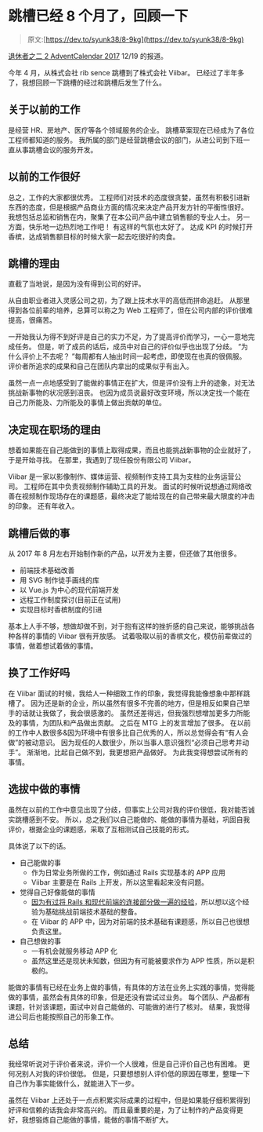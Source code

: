 # 跳槽已经 8 个月了，回顾一下

> 原文:[https://dev.to/syunk38/8-9kg](https://dev.to/syunk38/8-9kg)

[退休者之二 2 AdventCalendar 2017](https://adventar.org/calendars/2278) 12/19 的报道。

今年 4 月，从株式会社 rib sence 跳槽到了株式会社 Viibar。 已经过了半年多了，我想回顾一下跳槽的经过和跳槽后发生了什么。

## 关于以前的工作

是经营 HR、房地产、医疗等各个领域服务的企业。 跳槽草案现在已经成为了各位工程师都知道的服务。 我所属的部门是经营跳槽会议的部门，从进公司到下班一直从事跳槽会议的服务开发。

## 以前的工作很好

总之，工作的大家都很优秀。 工程师们对技术的态度很贪婪，虽然有积极引进新东西的态度，但是根据产品商业方面的情况来决定产品开发方针的平衡性很好。 我想包括总监和销售在内，聚集了在本公司产品中建立销售额的专业人士。
另一方面，快乐地一边热烈地工作吧！ 有这样的气氛也太好了。 达成 KPI 的时候打开香槟，达成销售额目标的时候大家一起去吃很好的肉食。

## 跳槽的理由

直截了当地说，是因为没有得到公司的好评。

从自由职业者进入灵感公司之初，为了跟上技术水平的高低而拼命追赶。 从那里得到各位前辈的培养，总算可以称之为 Web 工程师了，但在公司内部的评价很难提高，很痛苦。

一开始我认为得不到好评是自己的实力不足，为了提高评价而学习，一心一意地完成任务。 但是，听了成员的话后，成员中对自己的评价似乎也出现了分歧。 “为什么评价上不去呢？ ”每周都有人抽出时间一起考虑，即使现在也真的很佩服。 评价者所追求的成果和自己在团队内拿出的成果似乎有出入。

虽然一点一点地感受到了能做的事情正在扩大，但是评价没有上升的迹象，对无法挑战新事物的状况感到沮丧。 也因为成员说最好改变环境，所以决定找一个能在自己力所能及、力所能及的事情上做出贡献的单位。

## 决定现在职场的理由

想着如果能在自己能做到的事情上取得成果，而且也能挑战新事物的企业就好了，于是开始寻找。 在那里，我遇到了现任股份有限公司 Viibar。

Viibar 是一家以影像制作、媒体运营、视频制作支持工具为支柱的业务运营公司。 工程师在其中负责视频制作辅助工具的开发。 面试的时候听说想通过网络改善在视频制作现场存在的课题感，最终决定了能给现在的自己带来最大限度的冲击的印象。 还有年收入。

## 跳槽后做的事

从 2017 年 8 月左右开始制作新的产品，以开发为主要，但还做了其他很多。

*   前端技术基础改善
*   用 SVG 制作徒手画线的库
*   以 Vue.js 为中心的现代前端开发
*   远程工作制度探讨(目前正在试用)
*   实现目标时香槟制度的引进

基本上人手不够，想做却做不到，对于抱有这样的挫折感的自己来说，能够挑战各种各样的事情的 Viibar 很有开放感。 试着吸取以前的香槟文化，模仿前辈做过的事情，做着想试着做的事情。

## 换了工作好吗

在 Viibar 面试的时候，我给人一种细致工作的印象，我觉得我能像想象中那样跳槽了。 因为还是新的企业，所以虽然有很多不完善的地方，但是相反如果自己举手的话就让我做了，我会很感激的。 虽然还差得远，但我强烈想增加更多力所能及的事情，为团队和产品做出贡献。
之后在 MTG 上的发言增加了很多。 在以前的工作中人数很多&因为环境中有很多比自己优秀的人，所以总觉得会有“有人会做”的被动意识。 因为现任的人数很少，所以当事人意识强烈“必须自己思考并动手”。 渐渐地，比起自己做不到，我更想把产品做好。 为此我变得想尝试所有的事情。

## 选拔中做的事情

虽然在以前的工作中意见出现了分歧，但事实上公司对我的评价很低，我对能否诚实跳槽感到不安。 所以，总之我们以自己能做的、能做的事情为基础，巩固自我评价，根据企业的课题感，采取了互相测试自己技能的形式。

具体说了以下的话。

*   自己能做的事
    *   作为日常业务所做的工作，例如通过 Rails 实现基本的 APP 应用
    *   Viibar 主要是在 Rails 上开发，所以这里看起来没有问题。
*   觉得自己好像能做的事情
    *   [因为有过将 Rails 和现代前端的连接部分做一遍的经验](https://qiita.com/syunk38/items/a9b5363903dd1fd5dc44)，所以想以这个经验为基础挑战前端技术基础的整备。
    *   在 Viibar 的 APP 中，因为对前端的技术基础有课题感，所以自己也很想负责这里。
*   自己想做的事
    *   一有机会就服务移动 APP 化
    *   虽然这里还是现状未知数，但因为有可能被要求作为 APP 性质，所以是积极的。

能做的事情有已经在业务上做的事情，有具体的方法在业务上实践的事情，觉得能做的事情，虽然会有具体的印象，但是还没有尝试过业务。 每个团队、产品都有课题，针对该课题，面试中对自己能做的、可能做的进行了核对。 结果，我觉得进公司后也能按照自己的形象工作。

## 总结

我经常听说对于评价者来说，评价一个人很难，但是自己评价自己也有困难。 更何况别人对我的评价很低。 但是，只要想想别人评价低的原因在哪里，整理一下自己作为事实能做什么，就能进入下一步。

虽然在 Viibar 上还处于一点点积累实际成果的过程中，但是如果能仔细积累得到好评和信赖的话我会非常高兴的。 而且最重要的是，为了让制作的产品变得更好，我想锻炼自己能做的事情，能做的事情不断扩大。